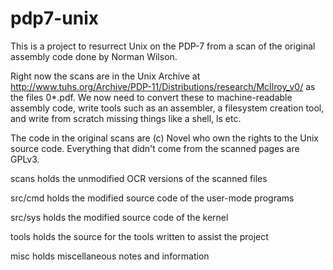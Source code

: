 # pdp7-unix
This is a project to resurrect Unix on the PDP-7 from a scan of the original
assembly code done by Norman Wilson.

Right now the scans are in the Unix Archive at
http://www.tuhs.org/Archive/PDP-11/Distributions/research/McIlroy_v0/
as the files 0*.pdf. We now need to convert these to machine-readable
assembly code, write tools such as an assembler, a filesystem creation tool,
and write from scratch missing things like a shell, ls etc.

The code in the original scans are (c) Novel who own the rights to the Unix
source code. Everything that didn't come from the scanned pages are GPLv3.

scans	  holds the unmodified OCR versions of the scanned files

src/cmd   holds the modified source code of the user-mode programs

src/sys   holds the modified source code of the kernel

tools	  holds the source for the tools written to assist the project

misc	  holds miscellaneous notes and information
